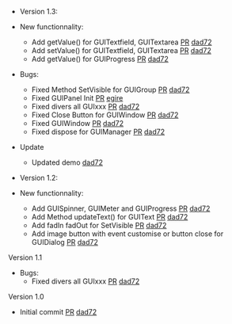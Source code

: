 - Version 1.3:

- New functionnality:
	- Add getValue() for GUITextfield, GUITextarea [PR](https://github.com/dad72/CastorGUI/commit/15905c0a105ae69eae88c6c5caef2b7d9ffccf98) [dad72](https://github.com/dad72/CastorGUI)
	- Add setValue() for GUITextfield, GUITextarea [PR](https://github.com/dad72/CastorGUI/commit/45cd4f1576700da8b7e8620ba0de6b99ee50da55) [dad72](https://github.com/dad72/CastorGUI)
	- Add getValue() for GUIProgress [PR](https://github.com/dad72/CastorGUI/commit/460e5274df7b756d4d9f1c802fd223181f308e5a) [dad72](https://github.com/dad72/CastorGUI)

- Bugs:
	- Fixed Method SetVisible for GUIGroup [PR](https://github.com/dad72/CastorGUI/commit/c5df4b35e98a14a3e000a7d235fab276fb76f2a7) [dad72](https://github.com/dad72/CastorGUI)
	- Fixed GUIPanel Init [PR](https://github.com/egire/CastorGUI/commit/eace55a88b3e0b7fe9c6b636a1317efd6f33412d) [egire](https://github.com/egire)
	- Fixed divers all GUIxxx [PR](https://github.com/dad72/CastorGUI/commit/a9ff7af57bd68c5f04fd8abb1ce605f523b6df84) [dad72](https://github.com/dad72/CastorGUI)
	- Fixed Close Button for GUIWindow [PR](https://github.com/dad72/CastorGUI/commit/35ca62469cc2ad4819e79c0ed54285a41e988cd0) [dad72](https://github.com/dad72/CastorGUI)
	- Fixed GUIWindow [PR](https://github.com/dad72/CastorGUI/commit/267d26a65b878da438023b71bb0f8dc99d33e31e) [dad72](https://github.com/dad72/CastorGUI)
	- Fixed dispose for GUIManager [PR](https://github.com/dad72/CastorGUI/commit/d811089d6878505dd973894b7fb790e751bb810f) [dad72](https://github.com/dad72/CastorGUI)

- Update
	- Updated demo [dad72](https://github.com/dad72/CastorGUI)

- Version 1.2:

- New functionnality:
	- Add GUISpinner, GUIMeter and GUIProgress [PR](https://github.com/dad72/CastorGUI/commit/c72e2a08e5b9d200e9d0d5aa9bf4046f7825ea24) [dad72](https://github.com/dad72/CastorGUI)
	- Add Method updateText() for GUIText [PR](https://github.com/dad72/CastorGUI/commit/ed56c49e07ac472013e181de8c6d91d661a387f3) [dad72](https://github.com/dad72/CastorGUI)
	- Add fadIn fadOut for SetVisible [PR](https://github.com/dad72/CastorGUI/commit/785c7e89aee273ca1f43952973a9a8ea3e1414cd) [dad72](https://github.com/dad72/CastorGUI)
	- Add image button with event customise or button close for GUIDialog [PR](https://github.com/dad72/CastorGUI/commit/42248c69e5f279809ffeb81bda2396be88e0183d) [dad72](https://github.com/dad72/CastorGUI)

Version 1.1

- Bugs:
	- Fixed divers all GUIxxx [PR](https://github.com/dad72/CastorGUI/commit/642e098e8b51a60423010e6049e40e5ab2fafa0e) [dad72](https://github.com/dad72/CastorGUI)

Version 1.0

- Initial commit [PR](https://github.com/dad72/CastorGUI/commit/da5b2a679eea5d77fa36fd6e20cc43c44675daf1) [dad72](https://github.com/dad72/CastorGUI)
